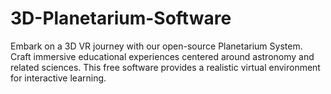# 3D-Planetarium-Software
Embark on a 3D VR journey with our open-source Planetarium System. Craft immersive educational experiences centered around astronomy and related sciences. This free software provides a realistic virtual environment for interactive learning.
